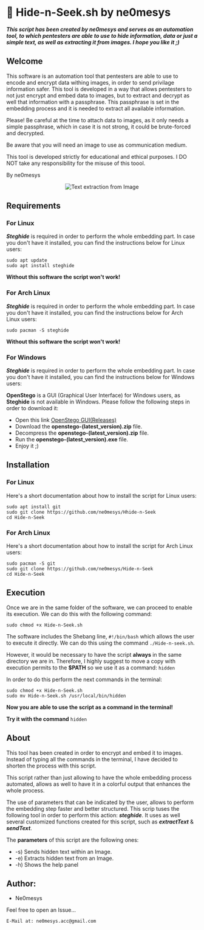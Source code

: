 # 🧩 Hide-n-Seek.sh by ne0mesys
***This script has been created by ne0mesys and serves as an automation tool, to which pentesters are able to use to hide information, data or just a simple text, as well as extracting it from images. I hope you like it ;)***

## Welcome

This software is an automation tool that pentesters are able to use to encode and encrypt data withing images, in order to send privilage information safer. This tool is developed in a way that allows pentesters to not just encrypt and embed data to images, but to extract and decrypt as well that information with a passphrase. This passphrase is set in the embedding process and it is needed to extract all available information. 

Please! Be careful at the time to attach data to images, as it only needs a simple passphrase, which in case it is not strong, it could be brute-forced and decrypted. 

Be aware that you will need an image to use as communication medium. 

This tool is developed strictly for educational and ethical purposes. I DO NOT take any responsibility for the misuse of this toool. 

By ne0mesys


<p align="center">
  <img src="https://github.com/user-attachments/assets/f5aea97b-c18e-40a9-9921-802f7c2cf5b7" alt="Text extraction from Image" />
</p>


## Requirements 

### For Linux

***Steghide*** is required in order to perform the whole embedding part. In case you don't have it installed, you can find the instructions below for Linux users:

```
sudo apt update
sudo apt install steghide
```

**Without this software the script won't work!**

### For Arch Linux

***Steghide*** is required in order to perform the whole embedding part. In case you don't have it installed, you can find the instructions below for Arch Linux users:

```
sudo pacman -S steghide
```

**Without this software the script won't work!**

### For Windows


***Steghide*** is required in order to perform the whole embedding part. In case you don't have it installed, you can find the instructions below for Windows users: 

**OpenStego** is a GUI (Graphical User Interface) for Windows users, as **Steghide** is not available in Windows. Please follow the following steps in order to download it: 

* Open this link [OpenStego GUI(Releases)](https://github.com/syvaidya/openstego/releases)
* Download the **openstego-(latest_version).zip** file.
* Decompress the **openstego-(latest_version).zip** file.
* Run the **openstego-(latest_version).exe** file.
* Enjoy it ;)

## Installation 

### For Linux

Here's a short documentation about how to install the script for Linux users:

```
sudo apt install git
sudo git clone https://github.com/ne0mesys/Hhide-n-Seek
cd Hide-n-Seek
```

### For Arch Linux

Here's a short documentation about how to install the script for Arch Linux users:

```
sudo pacman -S git
sudo git clone https://github.com/ne0mesys/Hide-n-Seek
cd Hide-n-Seek
```

## Execution

Once we are in the same folder of the software, we can proceed to enable its execution. We can do this with the following command:

```
sudo chmod +x Hide-n-Seek.sh
```

The software includes the Shebang line, ```#!/bin/bash``` which allows the user to execute it directly. We can do this using the command ```./Hide-n-seek.sh```.

However, it would be necessary to have the script **always** in the same directory we are in. Therefore, I highly suggest to move a copy with execution permits to the **$PATH** so we use it as a command: ```hidden```

In order to do this perform the next commands in the terminal:

```
sudo chmod +x Hide-n-Seek.sh
sudo mv Hide-n-Seek.sh /usr/local/bin/hidden
```

**Now you are able to use the script as a command in the terminal!**

**Try it with the command** ```hidden```

## About

This tool has been created in order to encrypt and embed it to images. Instead of typing all the commands in the terminal, I have decided to shorten the process with this script. 

This script rather than just allowing to have the whole embedding process automated, allows as well to have it in a colorful output that enhances the whole process.

The use of parameters that can be indicated by the user, allows to perform the embedding step faster and better structured. This scrip tuses the following tool in order to perform this action: ***steghide***. It uses as well several customized functions created for this script, such as ***extractText*** & ***sendText***.

The **parameters** of this script are the following ones:

* -s) Sends hidden text within an Image.
* -e) Extracts hidden text from an Image.
* -h) Shows the help panel

## Author:

* Ne0mesys

Feel free to open an Issue...
```
E-Mail at: ne0mesys.acc@gmail.com
```

